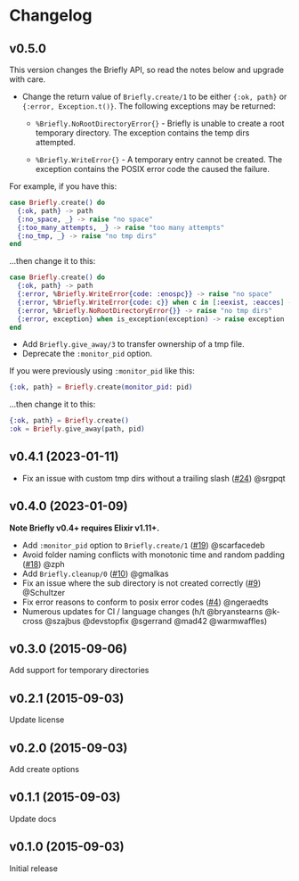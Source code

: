 # Changelog

## v0.5.0

This version changes the Briefly API, so read the notes below and upgrade with care.

- Change the return value of `Briefly.create/1` to be either `{:ok, path}` or
  `{:error, Exception.t()}`. The following exceptions may be returned:

  - `%Briefly.NoRootDirectoryError{}` - Briefly is unable to create a root temporary
    directory. The exception contains the temp dirs attempted.

  - `%Briefly.WriteError{}` - A temporary entry cannot be created. The exception
    contains the POSIX error code the caused the failure.

For example, if you have this:

```elixir
case Briefly.create() do
  {:ok, path} -> path
  {:no_space, _} -> raise "no space"
  {:too_many_attempts, _} -> raise "too many attempts"
  {:no_tmp, _} -> raise "no tmp dirs"
end
```

...then change it to this:

```elixir
case Briefly.create() do
  {:ok, path} -> path
  {:error, %Briefly.WriteError{code: :enospc}} -> raise "no space"
  {:error, %Briefly.WriteError{code: c}} when c in [:eexist, :eacces] -> raise "too many attempts"
  {:error, %Briefly.NoRootDirectoryError{}} -> raise "no tmp dirs"
  {:error, exception} when is_exception(exception) -> raise exception
end
```

- Add `Briefly.give_away/3` to transfer ownership of a tmp file.
- Deprecate the `:monitor_pid` option.

If you were previously using `:monitor_pid` like this:

```elixir
{:ok, path} = Briefly.create(monitor_pid: pid)
```

...then change it to this:

```elixir
{:ok, path} = Briefly.create()
:ok = Briefly.give_away(path, pid)
```

## v0.4.1 (2023-01-11)

- Fix an issue with custom tmp dirs without a trailing slash ([#24](https://github.com/CargoSense/briefly/pull/24)) @srgpqt

## v0.4.0 (2023-01-09)

**Note Briefly v0.4+ requires Elixir v1.11+.**

- Add `:monitor_pid` option to `Briefly.create/1` ([#19](https://github.com/CargoSense/briefly/pull/19)) @scarfacedeb
- Avoid folder naming conflicts with monotonic time and random padding ([#18](https://github.com/CargoSense/briefly/pull/18)) @zph
- Add `Briefly.cleanup/0` ([#10](https://github.com/CargoSense/briefly/pull/10)) @gmalkas
- Fix an issue where the sub directory is not created correctly ([#9](https://github.com/CargoSense/briefly/pull/9)) @Schultzer
- Fix error reasons to conform to posix error codes ([#4](https://github.com/CargoSense/briefly/pull/4)) @ngeraedts
- Numerous updates for CI / language changes (h/t @bryanstearns @k-cross @szajbus @devstopfix @sgerrand @mad42 @warmwaffles)

## v0.3.0 (2015-09-06)

Add support for temporary directories

## v0.2.1 (2015-09-03)

Update license

## v0.2.0 (2015-09-03)

Add create options

## v0.1.1 (2015-09-03)

Update docs

## v0.1.0 (2015-09-03)

Initial release
